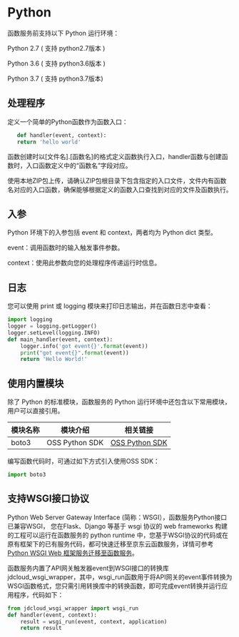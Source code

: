 # Python

函数服务前支持以下 Python 运行环境：

Python 2.7 ( 支持 python2.7版本 )

Python 3.6 ( 支持 python3.6版本 )

Python 3.7 ( 支持 python3.7版本)

## 处理程序

定义一个简单的Python函数作为函数入口：

```Python
   def handler(event, context):
   return 'hello world'
```

函数创建时以[文件名].[函数名]的格式定义函数执行入口，handler函数与创建函数时，入口函数定义中的“函数名”字段对应。

使用本地ZIP包上传，请确认ZIP包根目录下包含指定的入口文件，文件内有函数名对应的入口函数，确保能够根据定义的函数入口查找到对应的文件及函数执行。

   
## 入参
Python 环境下的入参包括 event 和 context，两者均为 Python dict 类型。

event：调用函数时的输入触发事件参数。

context：使用此参数向您的处理程序传递运行时信息。


## 日志

您可以使用 print 或 logging 模块来打印日志输出，并在函数日志中查看：

```Python
import logging
logger = logging.getLogger()
logger.setLevel(logging.INFO)
def main_handler(event, context):
    logger.info('got event{}'.format(event))
    print("got event{}".format(event))
    return 'Hello World!'
```


## 使用内置模块

除了 Python 的标准模块，函数服务的 Python 运行环境中还包含以下常用模块，用户可以直接引用。

| 模块名称|模块介绍 | 相关链接 |
| ------ | ------ | ----- |
| boto3 | OSS Python SDK | [ OSS Python SDK](https://docs.jdcloud.com/cn/object-storage-service/sdk-python) |  

编写函数代码时，可通过如下方式引入使用OSS SDK：
```Python
import boto3
```
 
## 支持WSGI接口协议
Python Web Server Gateway Interface (简称：WSGI），函数服务Python接口已兼容WSGI， 您在Flask、Django 等基于 wsgi 协议的 web frameworks 构建的工程可以运行在函数服务的 python runtime 中，您基于WSGI协议的代码或在原有框架下的已有服务代码，都可快速迁移至京东云函数服务，详情可参考[ Python WSGI Web 框架服务迁移至函数服务](../../use-cases/wsgi.md)。

函数服务内置了API网关触发器event到WSGI接口的转换库jdcloud_wsgi_wrapper，其中，wsgi_run函数用于将API网关的event事件转换为WSGI函数格式，您只需引用转换库中的转换函数，即可完成event转换并运行应用程序，代码如下：

```Python
from jdcloud_wsgi_wrapper import wsgi_run
def handler(event, context):
    result = wsgi_run(event, context, application)
    return result
```
